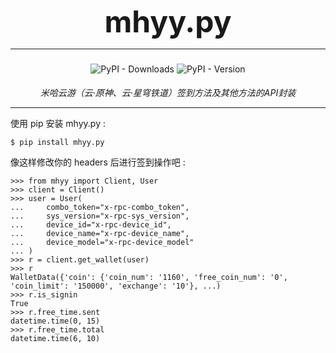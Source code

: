 <h1 style="text-align: center; font-size: 3rem; margin-top: -10px; margin-bottom: 10px">
    mhyy.py
</h1>

---

<div style="display:flex; justify-content: center; align-items: center; margin-top: -5px">
    <p>
        <img alt="PyPI - Downloads" src="https://img.shields.io/pypi/dw/mhyy.py">
        <img alt="PyPI - Version" src="https://img.shields.io/pypi/v/mhyy.py">
    </p>
</div>

<div style="display:flex; justify-content: center; align-items: center; margin-top: 5px; margin-bottom: 5px">
    <em>米哈云游（云·原神、云·星穹铁道）签到方法及其他方法的API封装</em>
</div>

---

使用 pip 安装 mhyy.py :

```shell
$ pip install mhyy.py
```

像这样修改你的 headers 后进行签到操作吧 :

```pycon
>>> from mhyy import Client, User
>>> client = Client()
>>> user = User(
...     combo_token="x-rpc-combo_token",
...     sys_version="x-rpc-sys_version",
...     device_id="x-rpc-device_id",
...     device_name="x-rpc-device_name",
...     device_model="x-rpc-device_model"
... )
>>> r = client.get_wallet(user)
>>> r
WalletData({'coin': {'coin_num': '1160', 'free_coin_num': '0', 'coin_limit': '150000', 'exchange': '10'}, ...)
>>> r.is_signin
True
>>> r.free_time.sent
datetime.time(0, 15)
>>> r.free_time.total
datetime.time(6, 10)
```
